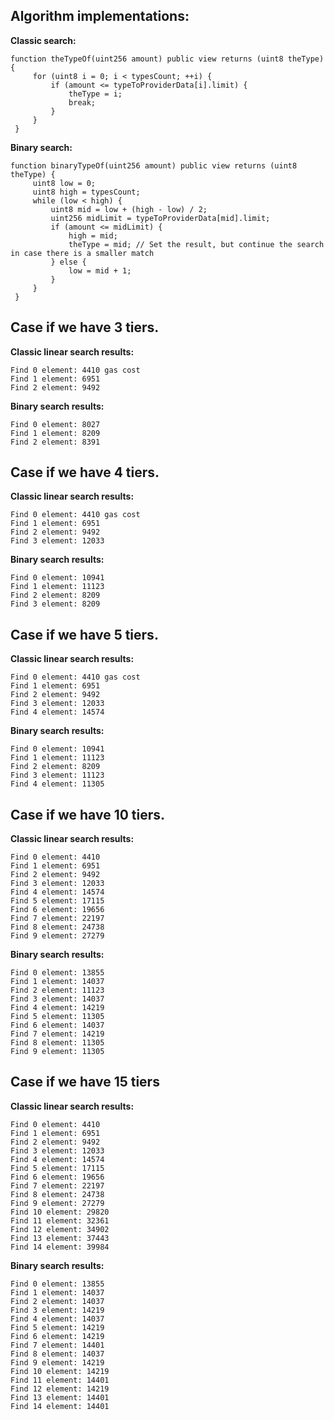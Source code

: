 ## Algorithm implementations: 
**Classic search:**
```solidity
function theTypeOf(uint256 amount) public view returns (uint8 theType) { 
     for (uint8 i = 0; i < typesCount; ++i) { 
         if (amount <= typeToProviderData[i].limit) { 
             theType = i; 
             break; 
         } 
     } 
 } 
```
**Binary search:**
```solidity
function binaryTypeOf(uint256 amount) public view returns (uint8 theType) { 
     uint8 low = 0; 
     uint8 high = typesCount; 
     while (low < high) { 
         uint8 mid = low + (high - low) / 2; 
         uint256 midLimit = typeToProviderData[mid].limit; 
         if (amount <= midLimit) { 
             high = mid; 
             theType = mid; // Set the result, but continue the search in case there is a smaller match 
         } else { 
             low = mid + 1; 
         } 
     } 
 } 
```
## Case if we have 3 tiers.

**Classic linear search results:**
```
Find 0 element: 4410 gas cost
Find 1 element: 6951 
Find 2 element: 9492 
```
**Binary search results:**
```
Find 0 element: 8027
Find 1 element: 8209
Find 2 element: 8391
```

## Case if we have 4 tiers.

**Classic linear search results:**
```
Find 0 element: 4410 gas cost
Find 1 element: 6951 
Find 2 element: 9492 
Find 3 element: 12033
```
**Binary search results:**
```
Find 0 element: 10941
Find 1 element: 11123
Find 2 element: 8209
Find 3 element: 8209
```

## Case if we have 5 tiers. 

**Classic linear search results:**
```
Find 0 element: 4410 gas cost
Find 1 element: 6951 
Find 2 element: 9492 
Find 3 element: 12033
Find 4 element: 14574
```
**Binary search results:**
```
Find 0 element: 10941
Find 1 element: 11123
Find 2 element: 8209
Find 3 element: 11123
Find 4 element: 11305
```
## Case if we have 10 tiers.

**Classic linear search results:**
```
Find 0 element: 4410
Find 1 element: 6951
Find 2 element: 9492 
Find 3 element: 12033
Find 4 element: 14574
Find 5 element: 17115
Find 6 element: 19656
Find 7 element: 22197
Find 8 element: 24738
Find 9 element: 27279
```
**Binary search results:**
```
Find 0 element: 13855
Find 1 element: 14037
Find 2 element: 11123 
Find 3 element: 14037
Find 4 element: 14219
Find 5 element: 11305
Find 6 element: 14037
Find 7 element: 14219
Find 8 element: 11305
Find 9 element: 11305
```

## Case if we have 15 tiers
**Classic linear search results:**
```
Find 0 element: 4410
Find 1 element: 6951
Find 2 element: 9492 
Find 3 element: 12033
Find 4 element: 14574
Find 5 element: 17115
Find 6 element: 19656
Find 7 element: 22197
Find 8 element: 24738
Find 9 element: 27279
Find 10 element: 29820
Find 11 element: 32361
Find 12 element: 34902
Find 13 element: 37443
Find 14 element: 39984
```

**Binary search results:**
```
Find 0 element: 13855
Find 1 element: 14037
Find 2 element: 14037
Find 3 element: 14219
Find 4 element: 14037
Find 5 element: 14219
Find 6 element: 14219
Find 7 element: 14401
Find 8 element: 14037
Find 9 element: 14219
Find 10 element: 14219
Find 11 element: 14401
Find 12 element: 14219
Find 13 element: 14401
Find 14 element: 14401
```